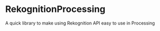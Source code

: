 RekognitionProcessing
=====================

A quick library to make using Rekognition API easy to use in Processing
